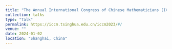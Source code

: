 ```yaml
---
title: "The Annual International Congress of Chinese Mathematicians (ICCM) 2023"
collection: talks
type: "Talk"
permalink: https://iccm.tsinghua.edu.cn/iccm2023/#/
venue: ""
date: 2024-01-02
location: "Shanghai, China"
---
```



